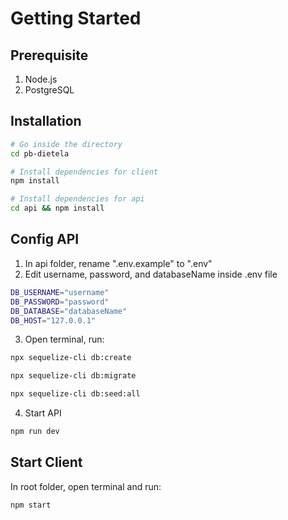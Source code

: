 # Getting Started

## Prerequisite

1. Node.js
2. PostgreSQL

## Installation

```bash
# Go inside the directory
cd pb-dietela

# Install dependencies for client
npm install

# Install dependencies for api
cd api && npm install
```

## Config API
1. In api folder, rename ".env.example" to ".env"
2. Edit username, password, and databaseName inside .env file 
```bash
DB_USERNAME="username"
DB_PASSWORD="password"
DB_DATABASE="databaseName"
DB_HOST="127.0.0.1"
```
3. Open terminal, run:
```bash
npx sequelize-cli db:create

npx sequelize-cli db:migrate

npx sequelize-cli db:seed:all
```
4. Start API
```bash
npm run dev
```
## Start Client
In root folder, open terminal and run:
```bash
npm start
```